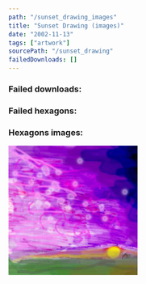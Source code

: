 ```yaml
---
path: "/sunset_drawing_images"
title: "Sunset Drawing (images)"
date: "2002-11-13"
tags: ["artwork"]
sourcePath: "/sunset_drawing"
failedDownloads: []
---
```



### Failed downloads:

### Failed hexagons:

### Hexagons images:
 ![sunset_11_13_02.jpg_hexagon.jpeg](sunset_11_13_02.jpg_hexagon.jpeg)

